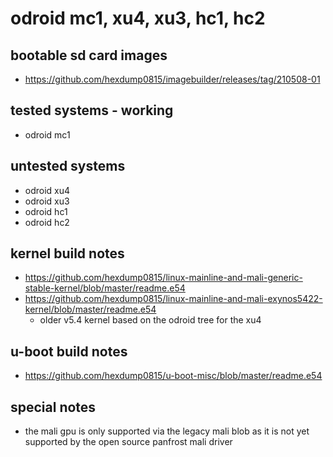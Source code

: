 # odroid mc1, xu4, xu3, hc1, hc2

## bootable sd card images

- https://github.com/hexdump0815/imagebuilder/releases/tag/210508-01

## tested systems - working

- odroid mc1

## untested systems

- odroid xu4
- odroid xu3
- odroid hc1
- odroid hc2

## kernel build notes

- https://github.com/hexdump0815/linux-mainline-and-mali-generic-stable-kernel/blob/master/readme.e54
- https://github.com/hexdump0815/linux-mainline-and-mali-exynos5422-kernel/blob/master/readme.e54
  - older v5.4 kernel based on the odroid tree for the xu4

## u-boot build notes

- https://github.com/hexdump0815/u-boot-misc/blob/master/readme.e54

## special notes

- the mali gpu is only supported via the legacy mali blob as it is not yet supported by the open source panfrost mali driver
